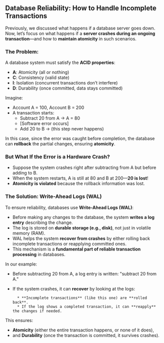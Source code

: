 ## Database Reliability: How to Handle Incomplete Transactions
Previously, we discussed what happens if a database server goes down. Now, let’s focus on what happens if a **server crashes during an ongoing transaction**—and how to **maintain atomicity** in such scenarios.

### The Problem:
A database system must satisfy the **ACID properties**:
* **A**: Atomicity (all or nothing)
* **C**: Consistency (valid state)
* **I**: Isolation (concurrent transactions don’t interfere)
* **D**: Durability (once committed, data stays committed)

Imagine:
* Account A = 100, Account B = 200
* A transaction starts: 
  - Subtract 20 from A → A = 80 
  - \[Software error occurs]
  - Add 20 to B → (this step never happens)

In this case, since the error was caught before completion, the database can **rollback** the partial changes, ensuring **atomicity**.

### But What If the Error is a Hardware Crash?
* Suppose the system crashes right after subtracting from A but before adding to B.
* When the system restarts, A is still at 80 and B at 200—**20 is lost**!
* **Atomicity is violated** because the rollback information was lost.

### The Solution: Write-Ahead Logs (WAL)
To ensure reliability, databases use **Write-Ahead Logs (WAL)**:
- Before making any changes to the database, the system **writes a log entry** describing the change.
- The log is stored on **durable storage (e.g., disk)**, not just in volatile memory (RAM).
- WAL helps the system **recover from crashes** by either rolling back incomplete transactions or reapplying committed ones.
- This mechanism is a **fundamental part of reliable transaction processing** in databases.

In our example:
* Before subtracting 20 from A, a log entry is written: "subtract 20 from A."
* If the system crashes, it can **recover** by looking at the logs:

        * **Incomplete transactions** (like this one) are **rolled back**.
        * If the log shows a completed transaction, it can **reapply** the changes if needed.

This ensures:
* **Atomicity** (either the entire transaction happens, or none of it does),
* and **Durability** (once the transaction is committed, it survives crashes).
